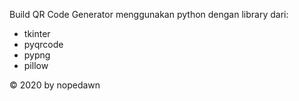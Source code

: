 Build QR Code Generator menggunakan python dengan library dari: 
- tkinter
- pyqrcode
- pypng
- pillow

&copy; 2020 by nopedawn